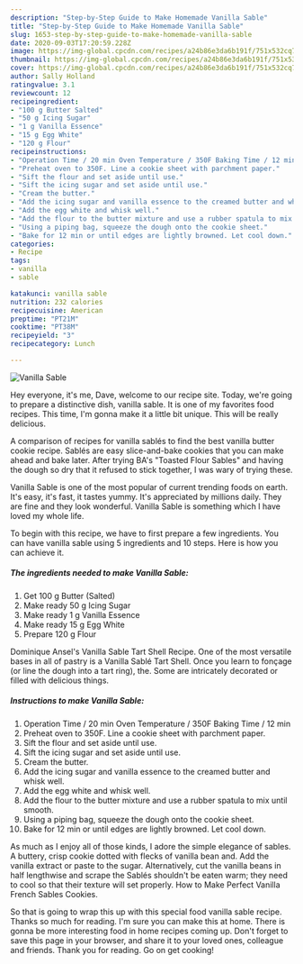 ```yaml
---
description: "Step-by-Step Guide to Make Homemade Vanilla Sable"
title: "Step-by-Step Guide to Make Homemade Vanilla Sable"
slug: 1653-step-by-step-guide-to-make-homemade-vanilla-sable
date: 2020-09-03T17:20:59.228Z
image: https://img-global.cpcdn.com/recipes/a24b86e3da6b191f/751x532cq70/vanilla-sable-recipe-main-photo.jpg
thumbnail: https://img-global.cpcdn.com/recipes/a24b86e3da6b191f/751x532cq70/vanilla-sable-recipe-main-photo.jpg
cover: https://img-global.cpcdn.com/recipes/a24b86e3da6b191f/751x532cq70/vanilla-sable-recipe-main-photo.jpg
author: Sally Holland
ratingvalue: 3.1
reviewcount: 12
recipeingredient:
- "100 g Butter Salted"
- "50 g Icing Sugar"
- "1 g Vanilla Essence"
- "15 g Egg White"
- "120 g Flour"
recipeinstructions:
- "Operation Time / 20 min Oven Temperature / 350F Baking Time / 12 min"
- "Preheat oven to 350F. Line a cookie sheet with parchment paper."
- "Sift the flour and set aside until use."
- "Sift the icing sugar and set aside until use."
- "Cream the butter."
- "Add the icing sugar and vanilla essence to the creamed butter and whisk well."
- "Add the egg white and whisk well."
- "Add the flour to the butter mixture and use a rubber spatula to mix until smooth."
- "Using a piping bag, squeeze the dough onto the cookie sheet."
- "Bake for 12 min or until edges are lightly browned. Let cool down."
categories:
- Recipe
tags:
- vanilla
- sable

katakunci: vanilla sable 
nutrition: 232 calories
recipecuisine: American
preptime: "PT21M"
cooktime: "PT38M"
recipeyield: "3"
recipecategory: Lunch

---
```



![Vanilla Sable](https://img-global.cpcdn.com/recipes/a24b86e3da6b191f/751x532cq70/vanilla-sable-recipe-main-photo.jpg)

Hey everyone, it's me, Dave, welcome to our recipe site. Today, we're going to prepare a distinctive dish, vanilla sable. It is one of my favorites food recipes. This time, I'm gonna make it a little bit unique. This will be really delicious.

A comparison of recipes for vanilla sablés to find the best vanilla butter cookie recipe. Sablés are easy slice-and-bake cookies that you can make ahead and bake later. After trying BA&#39;s &#34;Toasted Flour Sables&#34; and having the dough so dry that it refused to stick together, I was wary of trying these.

Vanilla Sable is one of the most popular of current trending foods on earth. It's easy, it's fast, it tastes yummy. It's appreciated by millions daily. They are fine and they look wonderful. Vanilla Sable is something which I have loved my whole life.


To begin with this recipe, we have to first prepare a few ingredients. You can have vanilla sable using 5 ingredients and 10 steps. Here is how you can achieve it.

<!--inarticleads1-->

##### The ingredients needed to make Vanilla Sable:

1. Get 100 g Butter (Salted)
1. Make ready 50 g Icing Sugar
1. Make ready 1 g Vanilla Essence
1. Make ready 15 g Egg White
1. Prepare 120 g Flour


Dominique Ansel&#39;s Vanilla Sable Tart Shell Recipe. One of the most versatile bases in all of pastry is a Vanilla Sablé Tart Shell. Once you learn to fonçage (or line the dough into a tart ring), the. Some are intricately decorated or filled with delicious things. 

<!--inarticleads2-->

##### Instructions to make Vanilla Sable:

1. Operation Time / 20 min Oven Temperature / 350F Baking Time / 12 min
1. Preheat oven to 350F. Line a cookie sheet with parchment paper.
1. Sift the flour and set aside until use.
1. Sift the icing sugar and set aside until use.
1. Cream the butter.
1. Add the icing sugar and vanilla essence to the creamed butter and whisk well.
1. Add the egg white and whisk well.
1. Add the flour to the butter mixture and use a rubber spatula to mix until smooth.
1. Using a piping bag, squeeze the dough onto the cookie sheet.
1. Bake for 12 min or until edges are lightly browned. Let cool down.


As much as I enjoy all of those kinds, I adore the simple elegance of sables. A buttery, crisp cookie dotted with flecks of vanilla bean and. Add the vanilla extract or paste to the sugar. Alternatively, cut the vanilla beans in half lengthwise and scrape the Sablés shouldn&#39;t be eaten warm; they need to cool so that their texture will set properly. How to Make Perfect Vanilla French Sables Cookies. 

So that is going to wrap this up with this special food vanilla sable recipe. Thanks so much for reading. I'm sure you can make this at home. There is gonna be more interesting food in home recipes coming up. Don't forget to save this page in your browser, and share it to your loved ones, colleague and friends. Thank you for reading. Go on get cooking!
